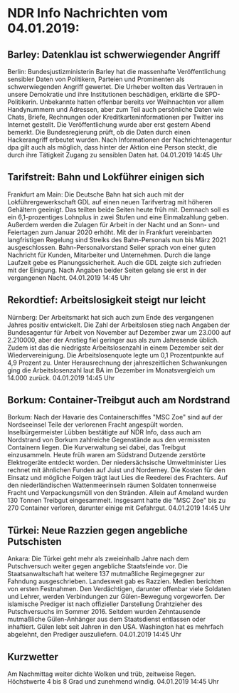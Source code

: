 # NDR Info Nachrichten vom 04.01.2019:


## Barley: Datenklau ist schwerwiegender Angriff
Berlin: Bundesjustizministerin Barley hat die massenhafte Veröffentlichung sensibler Daten von Politikern, Parteien und Prominenten als schwerwiegenden Angriff gewertet. Die Urheber wollten das Vertrauen in unsere Demokratie und ihre Institutionen beschädigen, erklärte die SPD-Politikerin. Unbekannte hatten offenbar bereits vor Weihnachten vor allem Handynummern und Adressen, aber zum Teil auch persönliche Daten wie Chats, Briefe, Rechnungen oder Kreditkarteninformationen per Twitter ins Internet gestellt. Die Veröffentlichung wurde aber erst gestern Abend bemerkt. Die Bundesregierung prüft, ob die Daten durch einen Hackerangriff erbeutet wurden. Nach Informationen der Nachrichtenagentur dpa gilt auch als möglich, dass hinter der Aktion eine Person steckt, die durch ihre Tätigkeit Zugang zu sensiblen Daten hat. 04.01.2019 14:45 Uhr 

## Tarifstreit: Bahn und Lokführer einigen sich
Frankfurt am Main: Die Deutsche Bahn hat sich auch mit der Lokführergewerkschaft GDL auf einen neuen Tarifvertrag mit höheren Gehältern geeinigt. Das teilten beide Seiten heute früh mit. Demnach soll es ein 6,1-prozentiges Lohnplus in zwei Stufen und eine Einmalzahlung geben. Außerdem werden die Zulagen für Arbeit in der Nacht und an Sonn- und Feiertagen zum Januar 2020 erhöht. Mit der in Frankfurt vereinbarten langfristigen Regelung sind Streiks des Bahn-Personals nun bis März 2021 ausgeschlossen. Bahn-Personalvorstand Seiler sprach von einer guten Nachricht für Kunden, Mitarbeiter und Unternehmen. Durch die lange Laufzeit gebe es Planungssicherheit. Auch die GDL zeigte sich zufrieden mit der Einigung. Nach Angaben beider Seiten gelang sie erst in der vergangenen Nacht. 04.01.2019 14:45 Uhr 

## Rekordtief: Arbeitslosigkeit steigt nur leicht
Nürnberg: Der Arbeitsmarkt hat sich auch zum Ende des vergangenen Jahres positiv entwickelt. Die Zahl der Arbeitslosen stieg nach Angaben der Bundesagentur für Arbeit von November auf Dezember zwar um 23.000 auf 2.210000, aber der Anstieg fiel geringer aus als zum Jahresende üblich. Zudem ist das die niedrigste Arbeitslosenzahl in einem Dezember seit der Wiedervereinigung. Die Arbeitslosenquote legte um 0,1 Prozentpunkte auf 4,9 Prozent zu. Unter Herausrechnung der jahreszeitlichen Schwankungen ging die Arbeitslosenzahl laut BA im Dezember im Monatsvergleich um 14.000 zurück. 04.01.2019 14:45 Uhr 

## Borkum: Container-Treibgut auch am Nordstrand
Borkum: Nach der Havarie des Containerschiffes "MSC Zoe" sind auf der Nordseeinsel Teile der verlorenen Fracht angespült worden. Inselbürgermeister Lübben bestätigte auf NDR Info, dass auch am Nordstrand von Borkum zahlreiche Gegenstände aus den vermissten Containern liegen. Die Kurverwaltung sei dabei, das Treibgut einzusammeln. Heute früh waren am Südstrand Dutzende zerstörte Elektrogeräte entdeckt worden. Der niedersächsische Umweltminister Lies rechnet mit ähnlichen Funden auf Juist und Norderney. Die Kosten für den Einsatz und mögliche Folgen trägt laut Lies die Reederei des Frachters. Auf den niederländischen Wattenmeerinseln räumen Soldaten tonnenweise Fracht und Verpackungsmüll von den Stränden. Allein auf Ameland wurden  130 Tonnen Treibgut eingesammelt. Insgesamt hatte die "MSC Zoe" bis zu 270 Container verloren, darunter einige mit Gefahrgut. 04.01.2019 14:45 Uhr 

## Türkei: Neue Razzien gegen angebliche Putschisten
Ankara:	Die Türkei geht mehr als zweieinhalb Jahre nach dem Putschversuch weiter gegen angebliche Staatsfeinde vor. Die Staatsanwaltschaft hat weitere 137 mutmaßliche Regimegegner zur Fahndung ausgeschrieben. Landesweit gab es Razzien. Medien berichten von ersten Festnahmen. Den Verdächtigen, darunter offenbar viele Soldaten und Lehrer, werden Verbindungen zur Gülen-Bewegung vorgeworfen. Der islamische Prediger ist nach offizieller Darstellung Drahtzieher des Putschversuchs im Sommer 2016. Seitdem wurden Zehntausende mutmaßliche Gülen-Anhänger aus dem Staatsdienst entlassen oder inhaftiert. Gülen lebt seit Jahren in den USA. Washington hat es mehrfach abgelehnt, den Prediger auszuliefern. 04.01.2019 14:45 Uhr 

## Kurzwetter
Am Nachmittag weiter dichte Wolken und trüb, zeitweise Regen. Höchstwerte 4 bis 8 Grad und zunehmend windig. 04.01.2019 14:45 Uhr 
